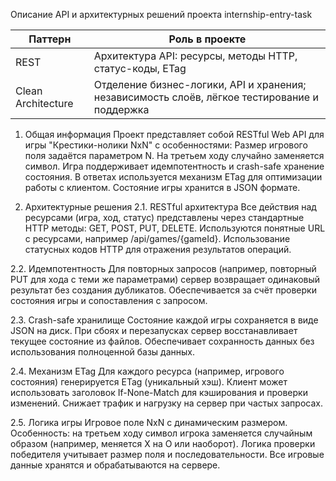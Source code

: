 Описание API и архитектурных решений проекта internship-entry-task

| Паттерн            | Роль в проекте                                                        |
|--------------------|----------------------------------------------------------------------|
| REST               | Архитектура API: ресурсы, методы HTTP, статус-коды, ETag             |
| Clean Architecture | Отделение бизнес-логики, API и хранения; независимость слоёв, лёгкое тестирование и поддержка |

1. Общая информация
Проект представляет собой RESTful Web API для игры "Крестики-нолики NxN" с особенностями:
Размер игрового поля задаётся параметром N.
На третьем ходу случайно заменяется символ.
Игра поддерживает идемпотентность и crash-safe хранение состояния.
В ответах используется механизм ETag для оптимизации работы с клиентом.
Состояние игры хранится в JSON формате.

2. Архитектурные решения
2.1. RESTful архитектура
Все действия над ресурсами (игра, ход, статус) представлены через стандартные HTTP методы: GET, POST, PUT, DELETE.
Используются понятные URL с ресурсами, например /api/games/{gameId}.
Использование статусных кодов HTTP для отражения результатов операций.

2.2. Идемпотентность
Для повторных запросов (например, повторный PUT для хода с теми же параметрами) сервер возвращает одинаковый результат без создания дубликатов.
Обеспечивается за счёт проверки состояния игры и сопоставления с запросом.

2.3. Crash-safe хранилище
Состояние каждой игры сохраняется в виде JSON на диск.
При сбоях и перезапусках сервер восстанавливает текущее состояние из файлов.
Обеспечивает сохранность данных без использования полноценной базы данных.

2.4. Механизм ETag
Для каждого ресурса (например, игрового состояния) генерируется ETag (уникальный хэш).
Клиент может использовать заголовок If-None-Match для кэширования и проверки изменений.
Снижает трафик и нагрузку на сервер при частых запросах.

2.5. Логика игры
Игровое поле NxN с динамическим размером.
Особенность: на третьем ходу символ игрока заменяется случайным образом (например, меняется X на O или наоборот).
Логика проверки победителя учитывает размер поля и последовательности.
Все игровые данные хранятся и обрабатываются на сервере.
